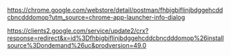 https://chrome.google.com/webstore/detail/postman/fhbjgbiflinjbdggehcddcbncdddomop?utm_source=chrome-app-launcher-info-dialog

https://clients2.google.com/service/update2/crx?response=redirect&x=id%3Dfhbjgbiflinjbdggehcddcbncdddomop%26installsource%3Dondemand%26uc&prodversion=49.0